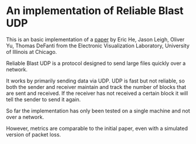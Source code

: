 # An implementation of Reliable Blast UDP

This is an basic implementation of a [paper](https://www.evl.uic.edu/cavern/papers/cluster2002.pdf) by Eric He, Jason Leigh, Oliver Yu,
Thomas DeFanti from the Electronic Visualization Laboratory, University of Illinois at Chicago.

Reliable Blast UDP is a protocol designed to send large files quickly over a network.

It works by primarily sending data via UDP. UDP is fast but not reliable, so both
the sender and receiver maintain and track the number of blocks that are sent and received.
If the receiver has not received a certain block it will tell the sender to send it again.

So far the implementation has only been tested on a single machine and not over a network.

However, metrics are comparable to the initial paper, even with a simulated version
of packet loss.